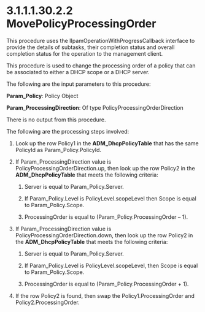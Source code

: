 <html dir="LTR" xmlns:mshelp="http://msdn.microsoft.com/mshelp" xmlns:ddue="http://ddue.schemas.microsoft.com/authoring/2003/5" xmlns:xlink="http://www.w3.org/1999/xlink" xmlns:tool="http://www.microsoft.com/tooltip">
 <body>
 <div id="header">
 <h1 class="heading">3.1.1.1.30.2.2 MovePolicyProcessingOrder</h1>
 </div>
 <div id="mainSection">
 <div id="mainBody">
 <div id="allHistory" class="saveHistory"></div>
 <div id="sectionSection0" class="section" name="collapseableSection">
 

<p>This procedure uses the IIpamOperationWithProgressCallback
interface to provide the details of subtasks, their completion status and
overall completion status for the operation to the management client. </p>

<p>This procedure is used to change the processing order of a
policy that can be associated to either a DHCP scope or a DHCP server.</p>

<p>The following are the input parameters to this procedure:</p>

<p><b>Param_Policy</b>: Policy Object</p>

<p><b>Param_ProcessingDirection</b>: Of type
PolicyProcessingOrderDirection</p>

<p>There is no output from this procedure.</p>

<p>The following are the processing steps involved:</p>

<ol><li><p><span> </span>Look up the row
Policy1 in the <b>ADM_DhcpPolicyTable</b> that has the same PolicyId as
Param_Policy.PolicyId.</p>

</li><li><p><span> </span>If
Param_ProcessingDirection value is PolicyProcessingOrderDirection.up, then look
up the row Policy2 in the <b>ADM_DhcpPolicyTable</b> that meets the following
criteria:</p>

<ol><li><p><span> 
</span>Server is equal to Param_Policy.Server.</p>

</li><li><p><span> 
</span>If Param_Policy.Level is PolicyLevel.scopeLevel then Scope is equal to
Param_Policy.Scope.</p>

</li><li><p><span> 
</span>ProcessingOrder is equal to (Param_Policy.ProcessingOrder – 1).</p>

</li></ol></li><li><p><span> </span>If
Param_ProcessingDirection value is PolicyProcessingOrderDirection.down, then
look up the row Policy2 in the <b>ADM_DhcpPolicyTable</b> that meets the
following criteria:</p>

<ol><li><p><span> 
</span>Server is equal to Param_Policy.Server.</p>

</li><li><p><span> 
</span>If Param_Policy.Level is PolicyLevel.scopeLevel, then Scope is equal to
Param_Policy.Scope.</p>

</li><li><p><span> 
</span>ProcessingOrder is equal to (Param_Policy.ProcessingOrder + 1).</p>

</li></ol></li><li><p><span> </span>If the row
Policy2 is found, then swap the Policy1.ProcessingOrder and
Policy2.ProcessingOrder.</p>

</li></ol>
 </div>
 </div>
 </div>
 </body>
</html>